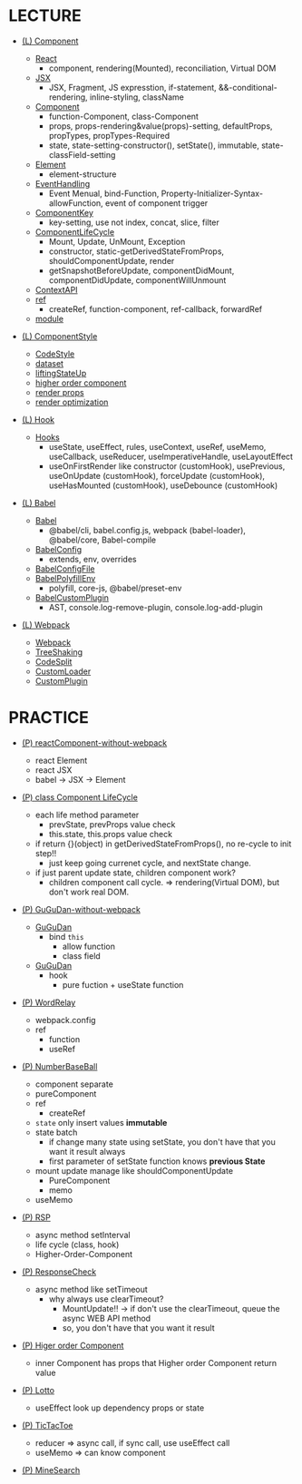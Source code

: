 # LECTURE

- [(L) Component](lecture/Component)

  - [React](lecture/Component/1.%20React.md)
    - component, rendering(Mounted), reconciliation, Virtual DOM
  - [JSX](lecture/Component/2.%20JSX.md)
    - JSX, Fragment, JS expresstion, if-statement, &&-conditional-rendering, inline-styling, className
  - [Component](lecture/Component/3.%20Component.md)
    - function-Component, class-Component
    - props, props-rendering&value(props)-setting, defaultProps, propTypes, propTypes-Required
    - state, state-setting-constructor(), setState(), immutable, state-classField-setting
  - [Element](lecture/Component/4.%20Element.md)
    - element-structure
  - [EventHandling](lecture/Component/5.%20EventHandling.md)
    - Event Menual, bind-Function, Property-Initializer-Syntax-allowFunction, event of component trigger
  - [ComponentKey](lecture/Component/6.%20ComponentKey.md)
    - key-setting, use not index, concat, slice, filter
  - [ComponentLifeCycle](lecture/Component/7.%20ComponentLifeCycle.md)
    - Mount, Update, UnMount, Exception
    - constructor, static-getDerivedStateFromProps, shouldComponentUpdate, render
    - getSnapshotBeforeUpdate, componentDidMount, componentDidUpdate, componentWillUnmount
  - [ContextAPI](lecture/Component/8.%20ContextAPI.md)
  - [ref](lecture/Component/9.%20ref.md)
    - createRef, function-component, ref-callback, forwardRef
  - [module](lecture/Component/모듈시스템.md)

- [(L) ComponentStyle](lecture/ComponentStyle)

  - [CodeStyle](lecture/ComponentStyle/1.%20CodeStyle.md)
  - [dataset](lecture/ComponentStyle/2.%20dataset.md)
  - [liftingStateUp](lecture/ComponentStyle/3.%20liftingStateUp.md)
  - [higher order component](lecture/ComponentStyle/4.%20higher%20order%20component.md)
  - [render props](lecture/ComponentStyle/5.%20render%20props.md)
  - [render optimization](lecture/ComponentStyle/6.%20render%20optimization.md)

- [(L) Hook](lecture/Hook)

  - [Hooks](lecture/Hook/Hooks.md)
    - useState, useEffect, rules, useContext, useRef, useMemo, useCallback, useReducer, useImperativeHandle, useLayoutEffect
    - useOnFirstRender like constructor (customHook), usePrevious, useOnUpdate (customHook), forceUpdate (customHook), useHasMounted (customHook), useDebounce (customHook)

- [(L) Babel](lecture/Babel)

  - [Babel](lecture/Babel/1.%20Babel.md)
    - @babel/cli, babel.config.js, webpack (babel-loader), @babel/core, Babel-compile
  - [BabelConfig](lecture/Babel/2.%20BabelConfig.md)
    - extends, env, overrides
  - [BabelConfigFile](lecture/Babel/3.%20BabelConfigFile.md)
  - [BabelPolyfillEnv](lecture/Babel/4.%20BabelPolyfillEnv.md)
    - polyfill, core-js, @babel/preset-env
  - [BabelCustomPlugin](lecture/Babel/5.%20BabelCustomPlugin.md)
    - AST, console.log-remove-plugin, console.log-add-plugin

- [(L) Webpack](lecture/Webpack)

  - [Webpack](lecture/Webpack/1.%20Webpack.md)
  - [TreeShaking](lecture/Webpack/2.%20TreeShaking.md)
  - [CodeSplit](lecture/Webpack/3.%20CodeSplit.md)
  - [CustomLoader](lecture/Webpack/6.%20CustomLoader.md)
  - [CustomPlugin](lecture/Webpack/7.%20CustomPlugin.md)

# PRACTICE

- [(P) reactComponent-without-webpack](./practice/reactComponent.html)

  - react Element
  - react JSX
  - babel -> JSX -> Element

- [(P) class Component LifeCycle](./practice/LifeCycle)

  - each life method parameter
    - prevState, prevProps value check
    - this.state, this.props value check
  - if return {}(object) in getDerivedStateFromProps(), no re-cycle to init step!!
    - just keep going currenet cycle, and nextState change.
  - if just parent update state, children component work?
    - children component call cycle. => rendering(Virtual DOM), but don't work real DOM.

- [(P) GuGuDan-without-webpack](./practice/GuGuDan)

  - [GuGuDan](./GuGuDan/GuGuDan.html)
    - bind `this`
      - allow function
      - class field
  - [GuGuDan](./GuGuDan/GuGuDan_hooks.html)
    - hook
      - pure fuction + useState function

- [(P) WordRelay](./practice/WordRelay)

  - webpack.config
  - ref
    - function
    - useRef

- [(P) NumberBaseBall](./practice/NumberBaseBall)

  - component separate
  - pureComponent
  - ref
    - createRef
  - `state` only insert values **immutable**
  - state batch
    - if change many state using setState, you don't have that you want it result always
    - first parameter of setState function knows **previous State**
  - mount update manage like shouldComponentUpdate
    - PureComponent
    - memo
  - useMemo

- [(P) RSP](./practice/RSP)

  - async method setInterval
  - life cycle (class, hook)
  - Higher-Order-Component

- [(P) ResponseCheck](./practice/ResponseCheck)

  - async method like setTimeout
    - why always use clearTimeout?
      - MountUpdate!! -> if don't use the clearTimeout, queue the async WEB API method
      - so, you don't have that you want it result

- [(P) Higer order Component](./practice/Higher%20order%20Component)

  - inner Component has props that Higher order Component return value

- [(P) Lotto](./practice/Lotto)

  - useEffect look up dependency props or state

- [(P) TicTacToe](./practice/TicTacToe)

  - reducer => async call, if sync call, use useEffect call
  - useMemo => can know component

- [(P) MineSearch](./practice/MineSearch)

